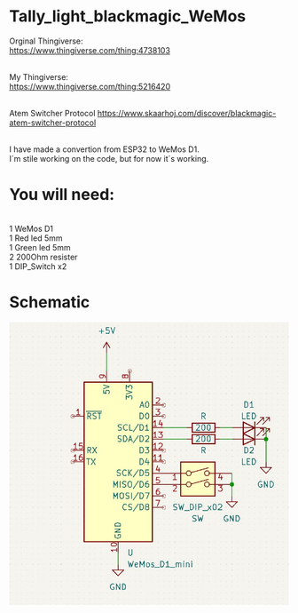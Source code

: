 #  Tally_light_blackmagic_WeMos

Orginal Thingiverse: <br>
	https://www.thingiverse.com/thing:4738103
<br><br>

My Thingiverse: <br>
	https://www.thingiverse.com/thing:5216420
<br><br>

Atem Switcher Protocol
	https://www.skaarhoj.com/discover/blackmagic-atem-switcher-protocol
<br><br>

I have made a convertion from ESP32 to WeMos D1. <br>
I´m stile working on the code, but for now it´s working. <br>

# You will need:
<br>
1 WeMos D1 <br>
1 Red led 5mm <br>
1 Green led 5mm <br>
2 200Ohm resister <br>
1 DIP_Switch x2 <br>

# Schematic

![alt text](https://github.com/tuxitheone/-Tally_light_blackmagic_WeMos/blob/main/schematic.JPG)

